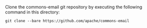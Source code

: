 Clone the commons-email git repository by executing the following command in this directory:
```
git clone --bare https://github.com/apache/commons-email
```
